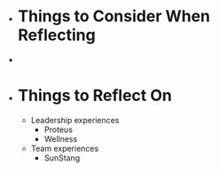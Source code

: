 - # Things to Consider When Reflecting
-
- # Things to Reflect On
	- Leadership experiences
		- Proteus
		- Wellness
	- Team experiences
		- SunStang